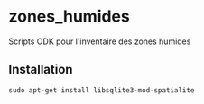# zones_humides
Scripts ODK pour l'inventaire des zones humides


## Installation

`sudo apt-get install libsqlite3-mod-spatialite`